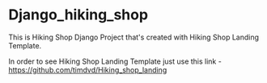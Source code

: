 # Django_hiking_shop
This is Hiking Shop Django Project that's created with Hiking Shop Landing Template.<br>

In order to see Hiking Shop Landing Template just use this link - https://github.com/timdvd/Hiking_shop_landing <br>
